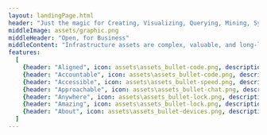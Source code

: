 ```yaml
---
layout: landingPage.html
header: "Just the magic for Creating, Visualizing, Querying, Mining, Synchronizing, Aligning, Securing, and Unlocking the hidden value of your<br>Infrastructure Digital Twin"
middleImage: assets/graphic.png
middleHeader: "Open, for Business"
middleContent: "Infrastructure assets are complex, valuable, and long-lived yet ever-changing. To fulfil the The software to create a Digital Twin to design, build, operate, and maintain them must meet all of those demands. No single software system can possibly meet all of those requirements at once. iModelJs is designed to be flexible and open so that it can be used wherever "
features:
  [
    {header: "Aligned", icon: assets\assets_bullet-code.png, description: "An iModel combines information from many sources - CAD files, BIM files, databases, schematics, spreadsheets, etc. The vocabulary of iModelJs is BIS. More..."},
    {header: "Accountable", icon: assets\assets_bullet-code.png, description: "Change is a first class concept in iModelJs. More..."},
    {header: "Accessible", icon: assets\assets_bullet-speed.png, description: "iModelJs is infinitely scalable. More..."},
    {header: "Approachable", icon: assets\assets_bullet-chat.png, description: "Programmers love iModelJs because it purposely builds on the most modern and popular technologies and frameworks available, minimizing out-of-the-box learning  curve. More..." },
    {header: "Anywhere", icon: assets\assets_bullet-lock.png, description: "Write your application logic and user interface once and run it on Cloud, Desktop, Web, and Mobile. More... "},
    {header: "Amazing", icon: assets\assets_bullet-lock.png, description: "iModelJs handles the complexity of managing large scale distributed Digital Twins efficiently so you can focus on other things. The library is modular so you only use what you need. More..." },
    {header: "About", icon: assets\assets_bullet-devices.png, description: "There are lots of resources to learn, get help, and make suggestions. We"d also love to have your contributions. More..." },
  ]
---
```

